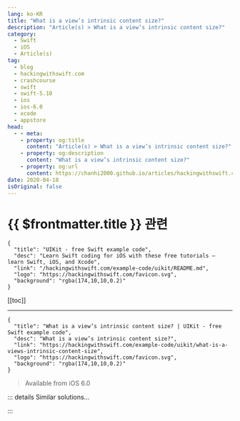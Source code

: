 ```yaml
---
lang: ko-KR
title: "What is a view’s intrinsic content size?"
description: "Article(s) > What is a view’s intrinsic content size?"
category:
  - Swift
  - iOS
  - Article(s)
tag: 
  - blog
  - hackingwithswift.com
  - crashcourse
  - swift
  - swift-5.10
  - ios
  - ios-6.0
  - xcode
  - appstore
head:
  - - meta:
    - property: og:title
      content: "Article(s) > What is a view’s intrinsic content size?"
    - property: og:description
      content: "What is a view’s intrinsic content size?"
    - property: og:url
      content: https://chanhi2000.github.io/articles/hackingwithswift.com/example-code/uikit/what-is-a-views-intrinsic-content-size.html
date: 2020-04-18
isOriginal: false
---
```


# {{ $frontmatter.title }} 관련

```component VPCard
{
  "title": "UIKit - free Swift example code",
  "desc": "Learn Swift coding for iOS with these free tutorials – learn Swift, iOS, and Xcode",
  "link": "/hackingwithswift.com/example-code/uikit/README.md",
  "logo": "https://hackingwithswift.com/favicon.svg",
  "background": "rgba(174,10,10,0.2)"
}
```

[[toc]]

---

```component VPCard
{
  "title": "What is a view’s intrinsic content size? | UIKit - free Swift example code",
  "desc": "What is a view’s intrinsic content size?",
  "link": "https://hackingwithswift.com/example-code/uikit/what-is-a-views-intrinsic-content-size",
  "logo": "https://hackingwithswift.com/favicon.svg",
  "background": "rgba(174,10,10,0.2)"
}
```

> Available from iOS 6.0

<!-- TODO: 작성 -->

<!--
Most views have an intrinsic content size, which refers to the amount of space the view needs for its content to appear in an ideal state. For example, the intrinsic content size of a `UILabel` will be the size of the text it contains using whatever font you have configured it to use.

Intrinsic content sizes are important because they allow views to have a natural width and height without us forcing one. For Auto Layout to work it must know where each view is positioned precisely: its X, Y, width, and height values. With intrinsic content size we can say “place this button 20 points from the top and center it horizontally” and that’s enough to form a complete layout – Auto Layout can calculate the rest based on the button’s intrinsic size.

Although Auto Layout does its best to give views the space they need based on their intrinsic content sizes, all views also have a content compression resistance priority and a content hugging priority that determine how much it fights to retain its intrinsic content size when available space is less than or greater than it needs, respectively.
-->

::: details Similar solutions…

<!--
/quick-start/swiftui/how-to-animate-the-size-of-text">How to animate the size of text 
/quick-start/swiftui/how-to-dynamically-adjust-the-appearance-of-a-view-based-on-its-size-and-location">How to dynamically adjust the appearance of a view based on its size and location 
/quick-start/swiftui/how-to-detect-when-the-size-or-position-of-a-view-changes">How to detect when the size or position of a view changes 
/quick-start/swiftui/how-to-control-the-size-of-presented-views">How to control the size of presented views</a>
-->

:::

